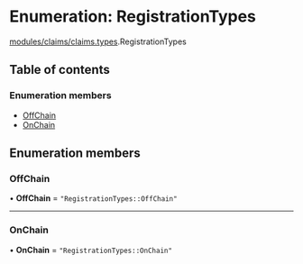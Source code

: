 # Enumeration: RegistrationTypes

[modules/claims/claims.types](../modules/modules_claims_claims_types.md).RegistrationTypes

## Table of contents

### Enumeration members

- [OffChain](modules_claims_claims_types.RegistrationTypes.md#offchain)
- [OnChain](modules_claims_claims_types.RegistrationTypes.md#onchain)

## Enumeration members

### OffChain

• **OffChain** = `"RegistrationTypes::OffChain"`

___

### OnChain

• **OnChain** = `"RegistrationTypes::OnChain"`
